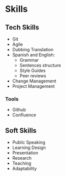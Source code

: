 # Skills

## Tech Skills
* Git
* Agile
* Dubbing Translation
* Spanish and English:
    * Grammar
    * Sentences structure
    * Style Guides
    * Peer reviews
* Change Management
* Project Management

### Tools
* Github
* Confluence

## Soft Skills
* Public Speaking
* Learning Design
* Presentation
* Research
* Teaching
* Adaptability

